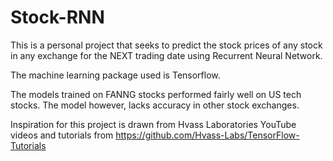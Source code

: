 # Stock-RNN

This is a personal project that seeks to predict the stock prices of any stock in any exchange for the NEXT trading date using Recurrent Neural Network.

The machine learning package used is Tensorflow.

The models trained on FANNG stocks performed fairly well on US tech stocks. The model however, lacks accuracy in other stock exchanges.

Inspiration for this project is drawn from Hvass Laboratories YouTube videos and tutorials from https://github.com/Hvass-Labs/TensorFlow-Tutorials
